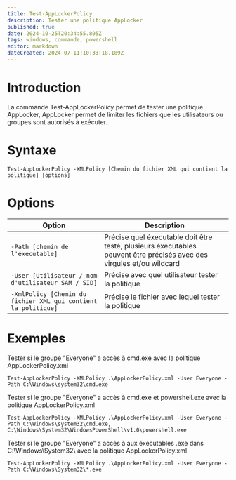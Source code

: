 ```yaml
---
title: Test-AppLockerPolicy
description: Tester une politique AppLocker
published: true
date: 2024-10-25T20:34:55.805Z
tags: windows, commande, powershell
editor: markdown
dateCreated: 2024-07-11T10:33:18.189Z
---
```


# Introduction

La commande Test-AppLockerPolicy permet de tester une politique AppLocker, AppLocker permet de limiter les fichiers que les utilisateurs ou groupes sont autorisés à exécuter.

# Syntaxe

`Test-AppLockerPolicy -XMLPolicy [Chemin du fichier XML qui contient la politique] [options]`

# Options

| Option                                                         | Description                                                                                                           |
| -------------------------------------------------------------- | --------------------------------------------------------------------------------------------------------------------- |
| `-Path [chemin de l'éxecutable]`                               | Précise quel éxecutable doit être testé, plusieurs éxecutables peuvent être précisés avec des virgules et/ou wildcard |
| `-User [Utilisateur / nom d'utilisateur SAM / SID]`            | Précise avec quel utilisateur tester la politique                                                                     |
| `-XmlPolicy [Chemin du fichier XML qui contient la politique]` | Précise le fichier avec lequel tester la politique                                                                    |

# Exemples

Tester si le groupe "Everyone" a accès à cmd.exe avec la politique AppLockerPolicy.xml

`Test-AppLockerPolicy -XMLPolicy .\AppLockerPolicy.xml -User Everyone -Path C:\Windows\system32\cmd.exe`

Tester si le groupe "Everyone" a accès à cmd.exe et powershell.exe avec la politique AppLockerPolicy.xml

`Test-AppLockerPolicy -XMLPolicy .\AppLockerPolicy.xml -User Everyone -Path C:\Windows\system32\cmd.exe, C:\Windows\System32\WindowsPowerShell\v1.0\powershell.exe`

Tester si le groupe "Everyone" a accès à aux éxecutables .exe dans C:\Windows\System32\ avec la politique AppLockerPolicy.xml

`Test-AppLockerPolicy -XMLPolicy .\AppLockerPolicy.xml -User Everyone -Path C:\Windows\System32\*.exe`
